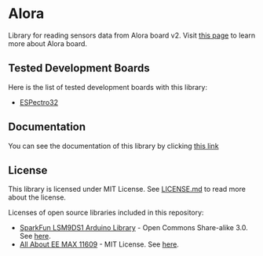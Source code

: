 
Alora
=====

Library for reading sensors data from Alora board v2. Visit [this page](https://shop.makestro.com/product/alorav2/) to learn more about Alora board.

## Tested Development Boards

Here is the list of tested development boards with this library:

* [ESPectro32](https://shop.makestro.com/product/espectro32/)

## Documentation

You can see the documentation of this library by clicking [this link](https://dycodex.github.io/Alora)


## License

This library is licensed under MIT License. See [LICENSE.md](/LICENSE.md) to read more about the license.

Licenses of open source libraries included in this repository:

* [SparkFun LSM9DS1 Arduino Library](https://github.com/sparkfun/SparkFun_LSM9DS1_Arduino_Library) - Open Commons Share-alike 3.0. See [here](https://github.com/sparkfun/SparkFun_LSM9DS1_Arduino_Library/blob/master/LICENSE.md).
* [All About EE MAX 11609](https://github.com/AllAboutEE/MAX11609EEE-Breakout-Board/tree/master/Software/Arduino/AllAboutEE-MAX11609-Library) - MIT License. See [here](https://github.com/AllAboutEE/MAX11609EEE-Breakout-Board/blob/master/Software/LICENSE).
